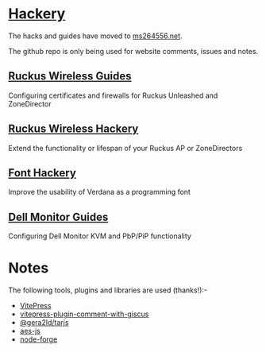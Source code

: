# [Hackery](https://ms264556.net)

The hacks and guides have moved to [ms264556.net](https://ms264556.net).

The github repo is only being used for website comments, issues and notes.

## [Ruckus Wireless Guides](https://ms264556.net/ruckus/#guides)

Configuring certificates and firewalls for Ruckus Unleashed and ZoneDirector

## [Ruckus Wireless Hackery](https://ms264556.net/ruckus/#hackery)

Extend the functionality or lifespan of your Ruckus AP or ZoneDirectors

## [Font Hackery](https://ms264556.net/font/)

Improve the usability of Verdana as a programming font

## [Dell Monitor Guides](https://ms264556.net/dell/)

Configuring Dell Monitor KVM and PbP/PiP functionality

# Notes

The following tools, plugins and libraries are used (thanks!):-

* [VitePress](https://vitepress.dev/)
* [vitepress-plugin-comment-with-giscus](https://github.com/T-miracle/vitepress-plugin-comment-with-giscus)
* [@gera2ld/tarjs](https://github.com/gera2ld/tarjs)
* [aes-js](https://github.com/ricmoo/aes-js)
* [node-forge](https://github.com/digitalbazaar/forge)